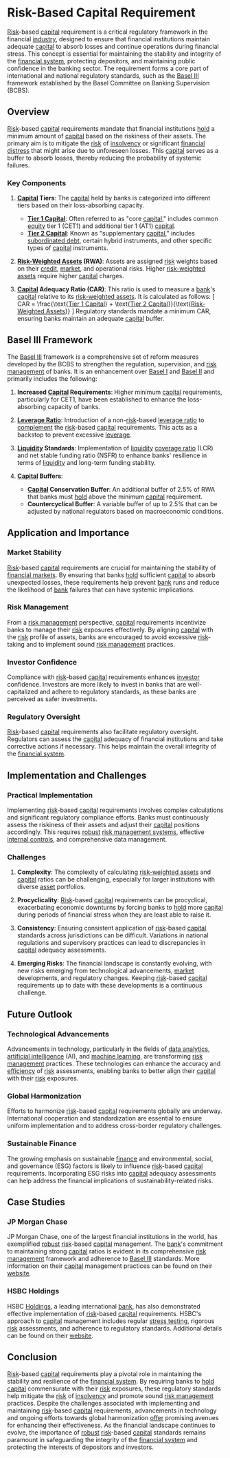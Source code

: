 # Risk-Based Capital Requirement

[Risk](../r/risk.md)-based [capital](../c/capital.md) requirement is a critical regulatory framework in the financial [industry](../i/industry.md), designed to ensure that financial institutions maintain adequate [capital](../c/capital.md) to absorb losses and continue operations during financial stress. This concept is essential for maintaining the stability and integrity of the [financial system](../f/financial_system.md), protecting depositors, and maintaining public confidence in the banking sector. The requirement forms a core part of international and national regulatory standards, such as the [Basel III](../b/basel_iii.md) framework established by the Basel Committee on Banking Supervision (BCBS).

## Overview

[Risk](../r/risk.md)-based [capital](../c/capital.md) requirements mandate that financial institutions [hold](../h/hold.md) a minimum amount of [capital](../c/capital.md) based on the riskiness of their assets. The primary aim is to mitigate the [risk](../r/risk.md) of [insolvency](../i/insolvency.md) or significant [financial distress](../f/financial_distress.md) that might arise due to unforeseen losses. This [capital](../c/capital.md) serves as a buffer to absorb losses, thereby reducing the probability of systemic failures.

### Key Components

1. **[Capital](../c/capital.md) Tiers**: The [capital](../c/capital.md) held by banks is categorized into different tiers based on their loss-absorbing capacity.
    - **[Tier 1 Capital](../t/tier_1_capital.md)**: Often referred to as "core [capital](../c/capital.md)," includes common [equity](../e/equity.md) tier 1 (CET1) and additional tier 1 (AT1) [capital](../c/capital.md).
    - **[Tier 2 Capital](../t/tier_2_capital.md)**: Known as "supplementary [capital](../c/capital.md)," includes [subordinated debt](../s/subordinated_debt.md), certain hybrid instruments, and other specific types of [capital](../c/capital.md) instruments.

2. **[Risk-Weighted Assets](../r/risk-weighted_assets.md) (RWA)**: Assets are assigned [risk](../r/risk.md) weights based on their [credit](../c/credit.md), [market](../m/market.md), and operational risks. Higher [risk-weighted assets](../r/risk-weighted_assets.md) require higher [capital](../c/capital.md) charges.

3. **[Capital](../c/capital.md) Adequacy Ratio (CAR)**: This ratio is used to measure a [bank](../b/bank.md)'s [capital](../c/capital.md) relative to its [risk-weighted assets](../r/risk-weighted_assets.md). It is calculated as follows:
   \[
   CAR = \frac{\text{[Tier 1 Capital](../t/tier_1_capital.md)} + \text{[Tier 2 Capital](../t/tier_2_capital.md)}}{\text{[Risk-Weighted Assets](../r/risk-weighted_assets.md)}}
   \]
   Regulatory standards mandate a minimum CAR, ensuring banks maintain an adequate [capital](../c/capital.md) buffer.

## Basel III Framework

The [Basel III](../b/basel_iii.md) framework is a comprehensive set of reform measures developed by the BCBS to strengthen the regulation, supervision, and [risk management](../r/risk_management.md) of banks. It is an enhancement over [Basel I](../b/basel_i.md) and [Basel II](../b/basel_ii.md) and primarily includes the following:

1. **Increased [Capital](../c/capital.md) Requirements**: Higher minimum [capital](../c/capital.md) requirements, particularly for CET1, have been established to enhance the loss-absorbing capacity of banks.

2. **[Leverage Ratio](../l/leverage_ratio.md)**: Introduction of a non-[risk](../r/risk.md)-based [leverage ratio](../l/leverage_ratio.md) to [complement](../c/complement.md) the [risk](../r/risk.md)-based [capital](../c/capital.md) requirements. This acts as a backstop to prevent excessive [leverage](../l/leverage.md).

3. **[Liquidity](../l/liquidity.md) Standards**: Implementation of [liquidity](../l/liquidity.md) [coverage ratio](../c/coverage_ratio.md) (LCR) and net stable funding ratio (NSFR) to enhance banks' resilience in terms of [liquidity](../l/liquidity.md) and long-term funding stability.

4. **[Capital](../c/capital.md) Buffers**:
    - **[Capital](../c/capital.md) Conservation Buffer**: An additional buffer of 2.5% of RWA that banks must [hold](../h/hold.md) above the minimum [capital](../c/capital.md) requirement.
    - **Countercyclical Buffer**: A variable buffer of up to 2.5% that can be adjusted by national regulators based on macroeconomic conditions.

## Application and Importance

### Market Stability

[Risk](../r/risk.md)-based [capital](../c/capital.md) requirements are crucial for maintaining the stability of [financial markets](../f/financial_market.md). By ensuring that banks [hold](../h/hold.md) sufficient [capital](../c/capital.md) to absorb unexpected losses, these requirements help prevent [bank](../b/bank.md) runs and reduce the likelihood of [bank](../b/bank.md) failures that can have systemic implications.

### Risk Management

From a [risk management](../r/risk_management.md) perspective, [capital](../c/capital.md) requirements incentivize banks to manage their [risk](../r/risk.md) exposures effectively. By aligning [capital](../c/capital.md) with the [risk](../r/risk.md) profile of assets, banks are encouraged to avoid excessive [risk](../r/risk.md)-taking and to implement sound [risk management](../r/risk_management.md) practices.

### Investor Confidence

Compliance with [risk](../r/risk.md)-based [capital](../c/capital.md) requirements enhances [investor](../i/investor.md) confidence. Investors are more likely to invest in banks that are well-capitalized and adhere to regulatory standards, as these banks are perceived as safer investments.

### Regulatory Oversight

[Risk](../r/risk.md)-based [capital](../c/capital.md) requirements also facilitate regulatory oversight. Regulators can assess the [capital](../c/capital.md) adequacy of financial institutions and take corrective actions if necessary. This helps maintain the overall integrity of the [financial system](../f/financial_system.md).

## Implementation and Challenges

### Practical Implementation

Implementing [risk](../r/risk.md)-based [capital](../c/capital.md) requirements involves complex calculations and significant regulatory compliance efforts. Banks must continuously assess the riskiness of their assets and adjust their [capital](../c/capital.md) positions accordingly. This requires [robust](../r/robust.md) [risk management systems](../r/risk_management_systems.md), effective [internal controls](../i/internal_controls.md), and comprehensive data management.

### Challenges

1. **Complexity**: The complexity of calculating [risk-weighted assets](../r/risk-weighted_assets.md) and [capital](../c/capital.md) ratios can be challenging, especially for larger institutions with diverse [asset](../a/asset.md) portfolios.

2. **Procyclicality**: [Risk](../r/risk.md)-based [capital](../c/capital.md) requirements can be procyclical, exacerbating economic downturns by forcing banks to [hold](../h/hold.md) more [capital](../c/capital.md) during periods of financial stress when they are least able to raise it.

3. **Consistency**: Ensuring consistent application of [risk](../r/risk.md)-based [capital](../c/capital.md) standards across jurisdictions can be difficult. Variations in national regulations and supervisory practices can lead to discrepancies in [capital](../c/capital.md) adequacy assessments.

4. **Emerging Risks**: The financial landscape is constantly evolving, with new risks emerging from technological advancements, [market](../m/market.md) developments, and regulatory changes. Keeping [risk](../r/risk.md)-based [capital](../c/capital.md) requirements up to date with these developments is a continuous challenge.

## Future Outlook

### Technological Advancements

Advancements in technology, particularly in the fields of [data analytics](../d/data_analytics.md), [artificial intelligence](../a/artificial_intelligence_in_trading.md) (AI), and [machine learning](../m/machine_learning.md), are transforming [risk management](../r/risk_management.md) practices. These technologies can enhance the accuracy and [efficiency](../e/efficiency.md) of [risk](../r/risk.md) assessments, enabling banks to better align their [capital](../c/capital.md) with their [risk](../r/risk.md) exposures.

### Global Harmonization

Efforts to harmonize [risk](../r/risk.md)-based [capital](../c/capital.md) requirements globally are underway. International cooperation and standardization are essential to ensure uniform implementation and to address cross-border regulatory challenges.

### Sustainable Finance

The growing emphasis on sustainable [finance](../f/finance.md) and environmental, social, and governance (ESG) factors is likely to influence [risk](../r/risk.md)-based [capital](../c/capital.md) requirements. Incorporating ESG risks into [capital](../c/capital.md) adequacy assessments can help address the financial implications of sustainability-related risks.

## Case Studies

### JP Morgan Chase

JP Morgan Chase, one of the largest financial institutions in the world, has exemplified [robust](../r/robust.md) [risk](../r/risk.md)-based [capital](../c/capital.md) management. The [bank](../b/bank.md)'s commitment to maintaining strong [capital](../c/capital.md) ratios is evident in its comprehensive [risk management](../r/risk_management.md) framework and adherence to [Basel III](../b/basel_iii.md) standards. More information on their [capital](../c/capital.md) management practices can be found on their [website](https://www.jpmorganchase.com/).

### HSBC Holdings

HSBC [Holdings](../h/holdings.md), a leading international [bank](../b/bank.md), has also demonstrated effective implementation of [risk](../r/risk.md)-based [capital](../c/capital.md) requirements. HSBC's approach to [capital](../c/capital.md) management includes regular [stress testing](../s/stress_testing.md), rigorous [risk](../r/risk.md) assessments, and adherence to regulatory standards. Additional details can be found on their [website](https://www.hsbc.com/).

## Conclusion

[Risk](../r/risk.md)-based [capital](../c/capital.md) requirements play a pivotal role in maintaining the stability and resilience of the [financial system](../f/financial_system.md). By requiring banks to [hold](../h/hold.md) [capital](../c/capital.md) commensurate with their [risk](../r/risk.md) exposures, these regulatory standards help mitigate the [risk](../r/risk.md) of [insolvency](../i/insolvency.md) and promote sound [risk management](../r/risk_management.md) practices. Despite the challenges associated with implementing and maintaining [risk](../r/risk.md)-based [capital](../c/capital.md) requirements, advancements in technology and ongoing efforts towards global harmonization [offer](../o/offer.md) promising avenues for enhancing their effectiveness. As the financial landscape continues to evolve, the importance of [robust](../r/robust.md) [risk](../r/risk.md)-based [capital](../c/capital.md) standards remains paramount in safeguarding the integrity of the [financial system](../f/financial_system.md) and protecting the interests of depositors and investors.